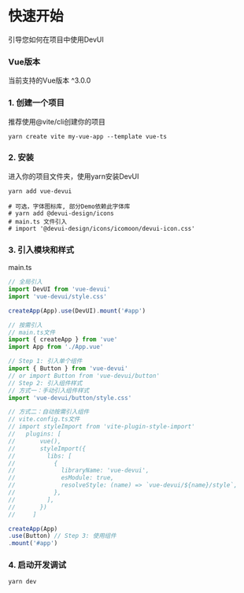 # 快速开始

引导您如何在项目中使用DevUI

### Vue版本

当前支持的Vue版本 ^3.0.0

### 1. 创建一个项目

推荐使用@vite/cli创建你的项目

```shell
yarn create vite my-vue-app --template vue-ts
```

### 2. 安装

进入你的项目文件夹，使用yarn安装DevUI

```shell
yarn add vue-devui

# 可选，字体图标库, 部分Demo依赖此字体库
# yarn add @devui-design/icons
# main.ts 文件引入
# import '@devui-design/icons/icomoon/devui-icon.css'
```

### 3. 引入模块和样式

main.ts

```js
// 全局引入
import DevUI from 'vue-devui'
import 'vue-devui/style.css'

createApp(App).use(DevUI).mount('#app')
```

```js
// 按需引入
// main.ts文件
import { createApp } from 'vue'
import App from './App.vue'

// Step 1: 引入单个组件
import { Button } from 'vue-devui'
// or import Button from 'vue-devui/button'
// Step 2: 引入组件样式
// 方式一：手动引入组件样式
import 'vue-devui/button/style.css'

// 方式二：自动按需引入组件
// vite.config.ts文件
// import styleImport from 'vite-plugin-style-import'
//   plugins: [
//       vue(),
//       styleImport({
//         libs: [
//           {
//             libraryName: 'vue-devui',
//             esModule: true,
//             resolveStyle: (name) => `vue-devui/${name}/style`,
//           },
//         ],
//       })
//     ]

createApp(App)
.use(Button) // Step 3: 使用组件
.mount('#app')
```

### 4. 启动开发调试

```shell
yarn dev
```